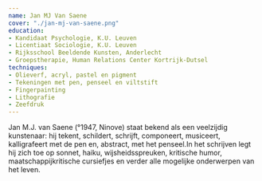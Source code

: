 ```yaml
---
name: Jan MJ Van Saene
cover: "./jan-mj-van-saene.png"
education:
- Kandidaat Psychologie, K.U. Leuven
- Licentiaat Sociologie, K.U. Leuven
- Rijksschool Beeldende Kunsten, Anderlecht
- Groepstherapie, Human Relations Center Kortrijk-Dutsel
techniques:
- Olieverf, acryl, pastel en pigment
- Tekeningen met pen, penseel en viltstift
- Fingerpainting
- Lithografie
- Zeefdruk
---
```

Jan M.J. van Saene (°1947, Ninove) staat bekend als een veelzijdig kunstenaar: hij tekent, schildert, schrijft, componeert, musiceert, kalligrafeert met de pen en, abstract, met het penseel.In het schrijven legt hij zich toe op sonnet, haiku, wijsheidsspreuken, kritische humor, maatschappijkritische cursiefjes en verder alle mogelijke onderwerpen van het leven.